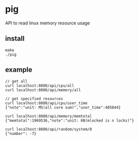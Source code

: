 # pig

API to read linux memory resource usage

## install

```
make
./pig
```

## example

```
// get all
curl localhost:8080/api/cpu/all  
curl localhost:8080/api/memory/all  

// get specified resources
curl localhost:8080/api/cpu/user_time  
{"note":"unit: MS(all core sum)","user_time":405844}

curl localhost:8080/api/memory/memtotal
{"memtotal":1969536,"note":"unit: KB(mlocked is n locks)"}

curl localhost:8080/api/random/system/8
{"number": -7}
```